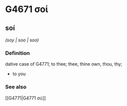 # G4671 σοί

## soí

_(soy | soo | soo)_

### Definition

dative case of G4771; to thee; thee, thine own, thou, thy; 

- to you

### See also

[[G4771|G4771 σύ]]

